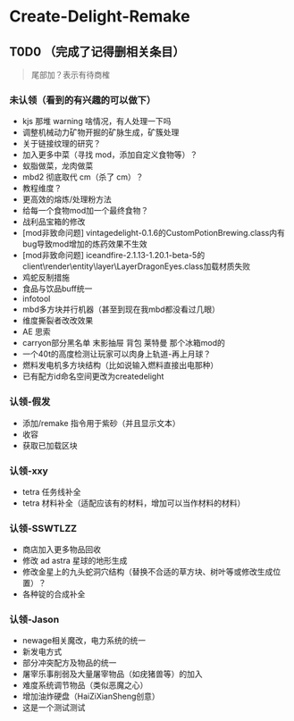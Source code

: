 # Create-Delight-Remake

## T0D0 （完成了记得删相关条目）

> 尾部加？表示有待商榷

### 未认领（看到的有兴趣的可以做下）

- kjs 那堆 warning 啥情况，有人处理一下吗
- 调整机械动力矿物开掘的矿脉生成，矿簇处理
- 关于链接纹理的研究？
- 加入更多中菜（寻找 mod，添加自定义食物等）？
- 蚁脂做菜，龙肉做菜
- mbd2 彻底取代 cm（杀了 cm）？
- 教程维度？
- 更高效的熔炼/处理粉方法
- 给每一个食物mod加一个最终食物？
- 战利品宝箱的修改
- [mod非致命问题] vintagedelight-0.1.6的CustomPotionBrewing.class内有bug导致mod增加的炼药效果不生效
- [mod非致命问题] iceandfire-2.1.13-1.20.1-beta-5的client\render\entity\layer\LayerDragonEyes.class加载材质失败
- 鸡蛇反制措施
- 食品与饮品buff统一
- infotool
- mbd多方块并行机器（甚至到现在我mbd都没看过几眼）
- 维度撕裂者改改效果
- AE 思索
- carryon部分黑名单 末影抽屉 背包 莱特曼 那个冰箱mod的
- 一个40t的高度检测让玩家可以肉身上轨道-再上月球？
- 燃料发电机多方块结构（比如说输入燃料直接出电那种）
- 已有配方id命名空间更改为createdelight

### 认领-假发

- 添加/remake 指令用于紫砂（并且显示文本）
- 收容
- 获取已加载区块

### 认领-xxy

- tetra 任务线补全
- tetra 材料补全（适配应该有的材料，增加可以当作材料的材料）

### 认领-SSWTLZZ

- 商店加入更多物品回收
- 修改 ad astra 星球的地形生成
- 修改金星上的九头蛇洞穴结构（替换不合适的草方块、树叶等或修改生成位置）？
- 各种锭的合成补全

### 认领-Jason

- newage相关魔改，电力系统的统一
- 新发电方式
- 部分冲突配方及物品的统一
- 屠宰乐事削弱及大量屠宰物品（如疣猪兽等）的加入
- 难度系统调节物品（类似恶魔之心）
- 增加油炸硬盘（HaiZiXianSheng创意）
- 这是一个测试测试